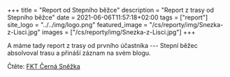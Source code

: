 +++
title = "Report od Stepního běžce"
description = "Report z trasy od Stepního běžce"
date = 2021-06-06T11:57:18+02:00
tags = ["report"]
site_logo = "../../img/logo.png"
featured_image = "/cs/reporty/img/Snezka-z-Lisci.jpg"
images = ["/cs/reporty/img/Snezka-z-Lisci.jpg"]
+++

A máme tady report z trasy od prvního účastníka --- Stepní běžec
absolvoval trasu a přináší záznam na svém blogu.

Čtěte: [FKT Černá Sněžka](//stepnibezec.cz/2021/fkt-cerna-snezka/)
